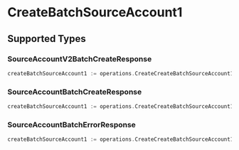 # CreateBatchSourceAccount1


## Supported Types

### SourceAccountV2BatchCreateResponse

```go
createBatchSourceAccount1 := operations.CreateCreateBatchSourceAccount1SourceAccountV2BatchCreateResponse(shared.SourceAccountV2BatchCreateResponse{/* values here */})
```

### SourceAccountBatchCreateResponse

```go
createBatchSourceAccount1 := operations.CreateCreateBatchSourceAccount1SourceAccountBatchCreateResponse(shared.SourceAccountBatchCreateResponse{/* values here */})
```

### SourceAccountBatchErrorResponse

```go
createBatchSourceAccount1 := operations.CreateCreateBatchSourceAccount1SourceAccountBatchErrorResponse(shared.SourceAccountBatchErrorResponse{/* values here */})
```

